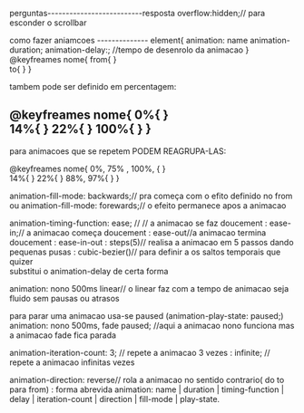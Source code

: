 perguntas--------------------------resposta
overflow:hidden;// para esconder o scrollbar

como fazer aniamcoes --------------
element{
	animation: name animation-duration;
	animation-delay:; //tempo de desenrolo da animacao
}
@keyfreames nome{
	from{
	}	
	to{
	}
		}

tambem pode ser definido em percentagem:

@keyfreames nome{
	0%{
	}	
	14%{
	}
	22%{
	}
	100%{
	}
		}
----------------------------------
para animacoes que se repetem PODEM REAGRUPA-LAS:

@keyfreames nome{
	0%, 75% , 100%, {
	}	
	14%{
	}
	22%{
	}
	88%, 97%{
	}
		}

animation-fill-mode: backwards;// pra começa com o efito definido no from 
ou
animation-fill-mode: forewards;// o efeito permanece apos a animacao


animation-timing-function: ease; // // a animacao se faz doucement
			 : ease-in;// a animacao começa doucement
			 : ease-out//a animacao termina doucement
			 : ease-in-out
			 : steps(5)// realisa a animacao em 5 passos dando pequenas pusas
			 : cubic-bezier()// para definir a os saltos temporais que quizer	
substitui o animation-delay de certa forma

animation: nono 500ms linear// o linear faz com a tempo de animacao seja fluido sem pausas ou atrasos

para parar uma animacao usa-se paused (animation-play-state: paused;)
animation: nono 500ms, fade paused; //aqui a animacao nono funciona mas a animacao fade fica parada 

animation-iteration-count: 3; // repete a animacao 3 vezes 
			 : infinite; // repete a animacao infinitas vezes 

animation-direction: reverse// rola a animacao no sentido contrario( do to para from)
		   : 
forma abrevida 
animation: name | duration | timing-function | delay | iteration-count | direction | fill-mode | play-state.
			 
